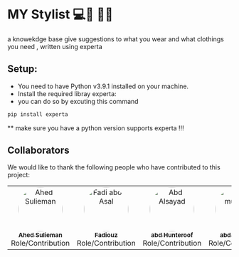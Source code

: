 # MY Stylist 💻📖 🎨🧪
a knowekdge base give suggestions to what you wear and what clothings you need , written using experta

## Setup:

- You need to have Python v3.9.1 installed on your machine.
- Install the required libray experta:
- you can do so by excuting this command

```bash
pip install experta

```
** make sure you have a python version supports experta !!!

## Collaborators

We would like to thank the following people who have contributed to this project:

<table>
  <tr>
    <td align="center">
      <a href="https://github.com/ahed0programer">
        <img src="https://avatars.githubusercoztent.com/ahed0programer?v=4" width="100px;" style="border-radius: 50%;  max-width:100%;" alt="Ahed Sulieman"/>
        <br />
        <sub><b>Ahed Sulieman</b></sub>
      </a>
      <br />
      Role/Contribution
    </td>
    <td align="center">
      <a href="https://github.com/fadiouz">
        <img src="https://avatars.githubusercontent.com/fadiouz?v=4" width="100px;" style="border-radius: 50%;  max-width:100%;" alt="Fadi abo-Asal"/>
        <br />
        <sub><b>Fadiouz</b></sub>
      </a>
      <br />
      Role/Contribution
    </td>
    <td align="center">
      <a href="https://github.com/abdsyd">
        <img src="https://avatars.githubusercontent.com/abdsyd?v=4" width="100px;" style="border-radius: 50%; max-width:100%;" alt="Abd Alsayad"/>
        <br />
        <sub><b>abd Hunteroof</b></sub>
      </a>
      <br />
      Role/Contribution
    </td>
     <td align="center">
      <a href="https://github.com/abd-Mohsen">
        <img src="https://avatars.githubusercontent.com/abd-Mohsen?v=4" width="100px;" style="border-radius: 50%; max-width:100%;" alt="Abd muhsen"/>
        <br />
        <sub><b>abd muhsen</b></sub>
      </a>
      <br />
      Role/Contribution
    </td>
    <!-- Add more collaborators in the same format -->
  </tr>
</table>
